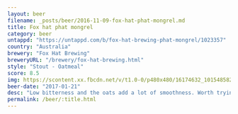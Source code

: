 ```yaml
---
layout: beer
filename: _posts/beer/2016-11-09-fox-hat-phat-mongrel.md
title: Fox hat phat mongrel
category: beer
untappd: "https://untappd.com/b/fox-hat-brewing-phat-mongrel/1023357"
country: "Australia"
brewery: "Fox Hat Brewing"
breweryURL: "/brewery/fox-hat-brewing.html"
style: "Stout - Oatmeal"
score: 8.5
img: https://scontent.xx.fbcdn.net/v/t1.0-0/p480x480/16174632_10154858222618745_215658299512381499_n.jpg?oh=cb67a465730ec22efa935f6304dd8c81&oe=5B31D9C3
beer-date: "2017-01-21"
desc: "Low bitterness and the oats add a lot of smoothness. Worth trying even if you're not a fan of stouts. As it goes down the creaminess becomes more evident"
permalink: /beer/:title.html
---
```

